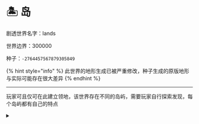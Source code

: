 # 🏝️ 岛

剧透世界名字：lands

世界边界：300000

种子：`-2764457567879305849`

{% hint style="info" %}
此世界的地形生成已被严重修改，种子生成的原版地形与实际可能存在很大差异
{% endhint %}

***

玩家可且仅可在此建立领地，该世界存在不同的岛屿，需要玩家自行探索发现，每个岛屿都有自己的特点



<details>

<summary></summary>



</details>
